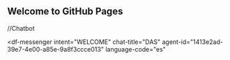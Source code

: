 ## Welcome to GitHub Pages


//Chatbot


<script src="https://www.gstatic.com/dialogflow-console/fast/messenger/bootstrap.js?v=1"></script>
<df-messenger
  intent="WELCOME"
  chat-title="DAS"
  agent-id="1413e2ad-39e7-4e00-a85e-9a8f3ccce013"
  language-code="es"
></df-messenger>

